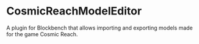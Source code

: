 # CosmicReachModelEditor
A plugin for Blockbench that allows importing and exporting models made for the game Cosmic Reach.
